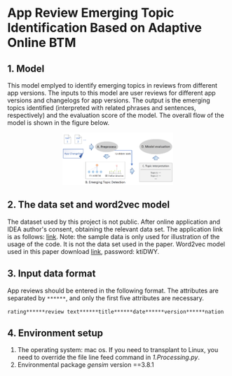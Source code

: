 # App Review Emerging Topic Identification Based on Adaptive Online BTM

## 1. Model
This model emplyed to identify emerging topics in reviews from different app versions. The inputs to this model are user reviews for different app versions and changelogs for app versions. The output is the emerging topics identified (interpreted with related phrases and sentences, respectively) and the evaluation score of the model. The overall flow of the model is shown in the figure below.
<p align="center"><img width="50%" src="Framework.png" /></p>

## 2. The data set and word2vec model
The dataset used by this project is not public. After online application and IDEA author's consent, obtaining the relevant data set. The application link is as follows: [link](https://goo.gl/forms/nAAkSa5o5yrSIaPr2). Note: the sample data is only used for illustration of the usage of the code. It is not the data set used in the paper. Word2vec model used in this paper download [link](https://www.jianguoyun.com/p/DS-i2AMQgM-xCRjBzu0D ), password: ktiDWY.


## 3.  Input data format
App reviews should be entered in the following format. The attributes are separated by `******`, and only the first five attributes are necessary. 

```
rating******review text******title******date******version******nation
```
## 4. Environment setup
1. The operating system: mac os. If you need to transplant to Linux, you need to override the file line feed command in *1.Processing.py*.
2. Environmental package *gensim* version ==3.8.1
